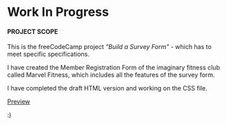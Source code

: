 # Work In Progress

#### PROJECT SCOPE

This is the freeCodeCamp project *"Build a Survey Form"* - 
which has to meet specific specifications. 

I have created the Member Registration Form of the imaginary fitness club 
called Marvel Fitness, which includes all the features of the survey form.

I have completed the draft HTML version and working on the CSS file.

[Preview](https://raw.githack.com/codxJC/P7.Marvel_Fitness_Registration_Form/main/index.html)

:)
  